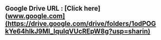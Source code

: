 
## Google Drive URL :  [Click here](www.google.com](https://drive.google.com/drive/folders/1odPOGkYe64hlkJ9MI_lquIqVUcREpW8g?usp=sharin)
